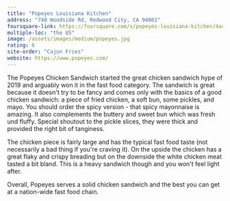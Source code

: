 ```yaml
---
title: "Popeyes Louisiana Kitchen"
address: "740 Woodside Rd, Redwood City, CA 94061"
foursquare-link: https://foursquare.com/v/popeyes-louisiana-kitchen/4ac25680f964a520c29820e3
multiple-loc: "the US"
image: /assets/images/medium/popeyes.jpg
rating: 6
site-order: "Cajun Fries"
website: https://www.popeyes.com/
---
```


The Popeyes Chicken Sandwich started the great chicken sandwich hype of 2019 and arguably won it in the fast food
category. The sandwich is great because it doesn't try to be fancy and comes only with the basics of a good chicken sandwich: a piece of fried chicken, a soft bun, some pickles, and mayo. You should order the spicy version - that spicy mayonnaise is amazing. It also complements the buttery and sweet bun which was fresh und fluffy. Special shoutout to the
pickle slices, they were thick and provided the right bit of tanginess.

The chicken piece is fairly large and has the typical fast food taste (not necessarily a bad thing if you're craving
it). On the upside the chicken has a great flaky and crispy breading but on the downside the white chicken meat tasted a
bit bland. This is a heavy sandwich though and you won't feel light after.

Overall, Popeyes serves a solid chicken sandwich and the best you can get at a nation-wide fast food chain.
